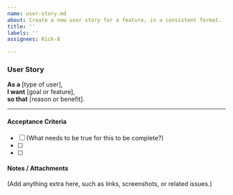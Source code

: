 ```yaml
---
name: user-story.md
about: Create a new user story for a feature, in a consistent format.
title: ''
labels: ''
assignees: Rick-8

---
```


### User Story

**As a** [type of user],  
**I want** [goal or feature],  
**so that** [reason or benefit].

---

#### Acceptance Criteria
- [ ] (What needs to be true for this to be complete?)
- [ ]
- [ ]

#### Notes / Attachments
(Add anything extra here, such as links, screenshots, or related issues.)

